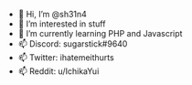 - 👋 Hi, I’m @sh31n4
- 👀 I’m interested in stuff
- 🌱 I’m currently learning PHP and Javascript
- 📫 Discord: sugarstick#9640
- 📫 Twitter: ihatemeithurts
- 📫 Reddit: u/IchikaYui

